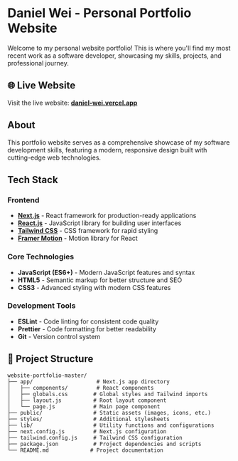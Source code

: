 # Daniel Wei - Personal Portfolio Website

Welcome to my personal website portfolio! This is where you'll find my most recent work as a software developer, showcasing my skills, projects, and professional journey.

## 🌐 Live Website

Visit the live website: **[daniel-wei.vercel.app](https://daniel-wei.vercel.app)**

## About

This portfolio website serves as a comprehensive showcase of my software development skills, featuring a modern, responsive design built with cutting-edge web technologies.


## Tech Stack

### Frontend
- **[Next.js](https://nextjs.org)** - React framework for production-ready applications
- **[React.js](https://reactjs.org)** - JavaScript library for building user interfaces
- **[Tailwind CSS](https://tailwindcss.com)** - CSS framework for rapid styling
- **[Framer Motion](https://www.framer.com/motion/)** - Motion library for React

### Core Technologies
- **JavaScript (ES6+)** - Modern JavaScript features and syntax
- **HTML5** - Semantic markup for better structure and SEO
- **CSS3** - Advanced styling with modern CSS features

### Development Tools
- **ESLint** - Code linting for consistent code quality
- **Prettier** - Code formatting for better readability
- **Git** - Version control system

## 📁 Project Structure

```
website-portfolio-master/
├── app/                    # Next.js app directory
│   ├── components/         # React components
│   ├── globals.css        # Global styles and Tailwind imports
│   ├── layout.js          # Root layout component
│   └── page.js            # Main page component
├── public/                # Static assets (images, icons, etc.)
├── styles/                # Additional stylesheets
├── lib/                   # Utility functions and configurations
├── next.config.js         # Next.js configuration
├── tailwind.config.js     # Tailwind CSS configuration
├── package.json           # Project dependencies and scripts
└── README.md             # Project documentation
```
